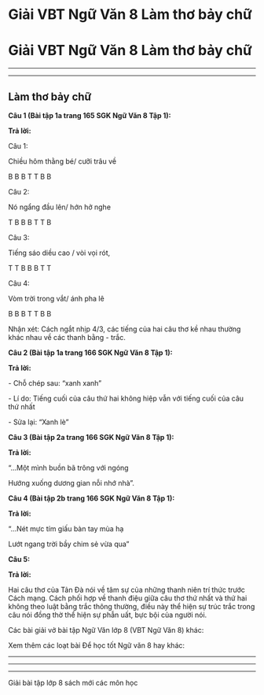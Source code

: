 # Giải VBT Ngữ Văn 8 Làm thơ bảy chữ

# Giải VBT Ngữ Văn 8 Làm thơ bảy chữ

* * *

* * *

## Làm thơ bảy chữ

**Câu 1 (Bài tập 1a trang 165 SGK Ngữ Văn 8 Tập 1):**

**Trả lời:**

Câu 1: 

Chiều hôm thằng bé/ cưỡi trâu về 

B B B T T B B 

Câu 2: 

Nó ngẩng đầu lên/ hớn hở nghe 

T B B B T T B 

Câu 3: 

Tiếng sáo diều cao / vòi vọi rót, 

T T B B B T T 

Câu 4: 

Vòm trời trong vắt/ ánh pha lê 

B B B T T B B 

Nhận xét: Cách ngắt nhịp 4/3, các tiếng của hai câu thơ kề nhau thường khác nhau về các thanh bằng - trắc. 

**Câu 2 (Bài tập 1a trang 166 SGK Ngữ Văn 8 Tập 1):**

**Trả lời:**

\- Chỗ chép sau: “xanh xanh” 

\- Lí do: Tiếng cuối của câu thứ hai không hiệp vẫn với tiếng cuối của câu thứ nhất 

\- Sửa lại: “Xanh lè” 

**Câu 3 (Bài tập 2a trang 166 SGK Ngữ Văn 8 Tập 1):**

**Trả lời:**

“...Một mình buồn bã trông với ngóng 

Hướng xuống dương gian nỗi nhớ nhà”. 

**Câu 4 (Bài tập 2b trang 166 SGK Ngữ Văn 8 Tập 1):**

**Trả lời:**

“...Nét mực tím giấu bàn tay mùa hạ 

Lướt ngang trời bầy chim sẻ vừa qua” 

**Câu 5:**

**Trả lời:**

Hai câu thơ của Tản Đà nói về tâm sự của những thanh niên trí thức trước Cách mạng. Cách phối hợp về thanh điệu giữa câu thơ thứ nhất và thứ hai không theo luật bằng trắc thông thường, điều này thể hiện sự trúc trắc trong câu nói đồng thờ thể hiện sự phẫn uất, bực bội của người nói. 

Các bài giải vở bài tập Ngữ Văn lớp 8 (VBT Ngữ Văn 8) khác:

Xem thêm các loạt bài Để học tốt Ngữ văn 8 hay khác:

* * *

* * *

* * *

Giải bài tập lớp 8 sách mới các môn học
